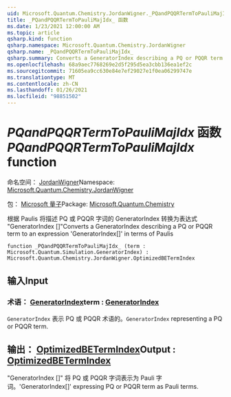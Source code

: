 ```yaml
---
uid: Microsoft.Quantum.Chemistry.JordanWigner._PQandPQQRTermToPauliMajIdx_
title: _PQandPQQRTermToPauliMajIdx_ 函数
ms.date: 1/23/2021 12:00:00 AM
ms.topic: article
qsharp.kind: function
qsharp.namespace: Microsoft.Quantum.Chemistry.JordanWigner
qsharp.name: _PQandPQQRTermToPauliMajIdx_
qsharp.summary: Converts a GeneratorIndex describing a PQ or PQQR term to an expression 'GeneratorIndex[]' in terms of Paulis
ms.openlocfilehash: 68a9aec7768269e2d5f295d5ea3cbb136ea1ef2c
ms.sourcegitcommit: 71605ea9cc630e84e7ef29027e1f0ea06299747e
ms.translationtype: MT
ms.contentlocale: zh-CN
ms.lasthandoff: 01/26/2021
ms.locfileid: "98851502"
---
```

# <a name="_pqandpqqrtermtopaulimajidx_-function"></a><span data-ttu-id="78f68-102">_PQandPQQRTermToPauliMajIdx_ 函数</span><span class="sxs-lookup"><span data-stu-id="78f68-102">_PQandPQQRTermToPauliMajIdx_ function</span></span>

<span data-ttu-id="78f68-103">命名空间： [JordanWigner](xref:Microsoft.Quantum.Chemistry.JordanWigner)</span><span class="sxs-lookup"><span data-stu-id="78f68-103">Namespace: [Microsoft.Quantum.Chemistry.JordanWigner](xref:Microsoft.Quantum.Chemistry.JordanWigner)</span></span>

<span data-ttu-id="78f68-104">包： [Microsoft 量子](https://nuget.org/packages/Microsoft.Quantum.Chemistry)</span><span class="sxs-lookup"><span data-stu-id="78f68-104">Package: [Microsoft.Quantum.Chemistry](https://nuget.org/packages/Microsoft.Quantum.Chemistry)</span></span>


<span data-ttu-id="78f68-105">根据 Paulis 将描述 PQ 或 PQQR 字词的 GeneratorIndex 转换为表达式 "GeneratorIndex []"</span><span class="sxs-lookup"><span data-stu-id="78f68-105">Converts a GeneratorIndex describing a PQ or PQQR term to an expression 'GeneratorIndex[]' in terms of Paulis</span></span>

```qsharp
function _PQandPQQRTermToPauliMajIdx_ (term : Microsoft.Quantum.Simulation.GeneratorIndex) : Microsoft.Quantum.Chemistry.JordanWigner.OptimizedBETermIndex
```


## <a name="input"></a><span data-ttu-id="78f68-106">输入</span><span class="sxs-lookup"><span data-stu-id="78f68-106">Input</span></span>

### <a name="term--generatorindex"></a><span data-ttu-id="78f68-107">术语： [GeneratorIndex](xref:Microsoft.Quantum.Simulation.GeneratorIndex)</span><span class="sxs-lookup"><span data-stu-id="78f68-107">term : [GeneratorIndex](xref:Microsoft.Quantum.Simulation.GeneratorIndex)</span></span>

<span data-ttu-id="78f68-108">`GeneratorIndex` 表示 PQ 或 PQQR 术语的。</span><span class="sxs-lookup"><span data-stu-id="78f68-108">`GeneratorIndex` representing a PQ or PQQR term.</span></span>



## <a name="output--optimizedbetermindex"></a><span data-ttu-id="78f68-109">输出： [OptimizedBETermIndex](xref:Microsoft.Quantum.Chemistry.JordanWigner.OptimizedBETermIndex)</span><span class="sxs-lookup"><span data-stu-id="78f68-109">Output : [OptimizedBETermIndex](xref:Microsoft.Quantum.Chemistry.JordanWigner.OptimizedBETermIndex)</span></span>

<span data-ttu-id="78f68-110">"GeneratorIndex []" 将 PQ 或 PQQR 字词表示为 Pauli 字词。</span><span class="sxs-lookup"><span data-stu-id="78f68-110">'GeneratorIndex[]' expressing PQ or PQQR term as Pauli terms.</span></span>